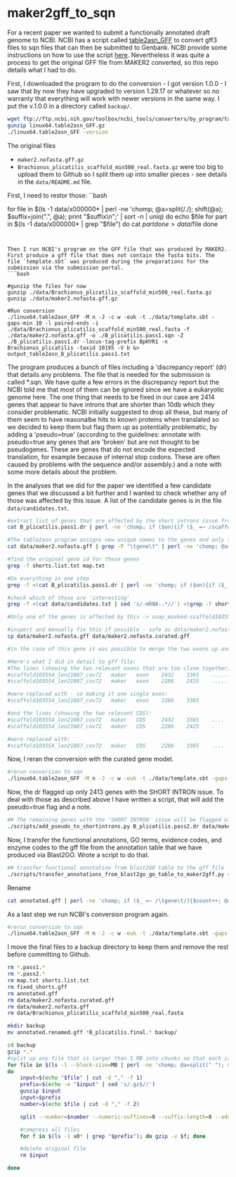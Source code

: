 # maker2gff_to_sqn

For a recent paper we wanted to submit a functionally annotated draft genome to NCBI. NCBI has a script called [table2asn_GFF](ftp://ftp.ncbi.nih.gov/toolbox/ncbi_tools/converters/by_program/table2asn_GFF/) to convert gff3 files to sqn files that can then be submitted to Genbank. NCBI provide some instructions on how to use the script [here](https://www.ncbi.nlm.nih.gov/genbank/genomes_gff/). Nevertheless it was quite a process to get the original GFF file from MAKER2 converted, so this repo details what I had to do.



First, I downloaded the program to do the conversion - I got version 1.0.0 - I saw that by now they have upgraded to version 1.29.17 or whatever so no warranty that everything will work with newer versions in the same way. I put the v.1.0.0 in a directory called `backup/`.
```bash
wget ftp://ftp.ncbi.nih.gov/toolbox/ncbi_tools/converters/by_program/table2asn_GFF/linux64.table2asn_GFF.gz
gunzip linux64.table2asn_GFF.gz 
./linux64.table2asn_GFF -version

```

The original files
 - `maker2.nofasta.gff.gz`
 - `Brachionus_plicatilis_scaffold_min500_real.fasta.gz`
were too big to upload them to Github so I split them up into smaller pieces - see details in the `data/README.md` file.

First, I need to restor those:
``bash

for file in $(ls -1 data/x000000* | perl -ne 'chomp; @a=split(/\./); shift(@a); $suffix=join(".", @a); print "$suffix\n";' | sort -n | uniq)
do 
	echo $file
	for part in $(ls -1 data/x000000* | grep "$file")
	do 
		cat $part
	done > data/$file
done
```


Then I run NCBI's program on the GFF file that was produced by MAKER2. First produce a gff file that does not contain the fasta bits. The file `template.sbt` was produced during the preparations for the submission via the submission portal.
```bash

#gunzip the files for now
gunzip ./data/Brachionus_plicatilis_scaffold_min500_real.fasta.gz
gunzip ./data/maker2.nofasta.gff.gz

#Run conversion
./linux64.table2asn_GFF -M n -J -c w -euk -t ./data/template.sbt -gaps-min 10 -l paired-ends -i ./data/Brachionus_plicatilis_scaffold_min500_real.fasta -f ./data/maker2.nofasta.gff -o ./B_plicatilis.pass1.sqn -Z ./B_plicatilis.pass1.dr -locus-tag-prefix BpHYR1 -n Brachionus_plicatilis -taxid 10195 -V b &> output_table2asn_B_plicatilis.pass1.txt

```

The program produces a bunch of files including a 'discrepancy report' (dr) that details any problems. The file that is needed for the submission is called \*.sqn. We have quite a few errors in the discrepancy report but the NCBI told me that most of them can be ignored since we have a eukaryotic genome here. The one thing that needs to be fixed in our case are 2414 genes that appear to have introns that are shorter than 10db which they consider problematic. NCBI initially suggested to drop all these, but many of them seem to have reasonalbe hits to known proteins when translated so we decided to keep them but flag them up as potentially problematic, by adding a 'pseudo=true' (according to the guidelines: annotate with pseudo=true any genes that are 'broken' but are not thought to be pseudogenes. These are genes that do not encode the expected translation, for example because of internal stop codons. These are often caused by problems with the sequence and/or assembly.) and a note with some more details about the problem.

In the analyses that we did for the paper we identified a few candidate genes that we discussed a bit further and I wanted to check whether any of those was affected by this issue. A list of the candidate genes is in the file `data/candidates.txt`.

```bash
#extract list of genes that are affected by the short introns issue from the discrepancy report
cat B_plicatilis.pass1.dr | perl -ne 'chomp; if ($on){if ($_ =~ /scaffold/){@a=split("\t"); print "$a[-1]\n"}}if ($_ =~ /^$/){$on=0}; if ($_ =~ /SHORT/){$on=1}' | sort -n | uniq | cut -d "_" -f 2 > shorts.list.txt

#The table2asn program assigns new unique names to the genes and only those are reported in the discrepancy report (essentially it numbers them as it encounters them in the gff file), so I need create map of original names with new names of the genes
cat data/maker2.nofasta.gff | grep -P "\tgene\t" | perl -ne 'chomp; @a=split("\t"); @b=split("=", $a[-1]); $count = sprintf("%06d", $.); print "$b[-1]\t$count\n"' > map.txt

#find the original gene id for these genes
grep -f shorts.list.txt map.txt

#Do everything in one step
grep -f <(cat B_plicatilis.pass1.dr | perl -ne 'chomp; if ($on){if ($_ =~ /scaffold/){@a=split("\t"); print "$a[-1]\n"}}if ($_ =~ /^$/){$on=0}; if ($_ =~ /SHORT/){$on=1}' | sort -n | uniq | cut -d "_" -f 2) <(cat data/maker2.nofasta.gff | grep -P "\tgene\t" | perl -ne 'chomp; @a=split("\t"); @b=split("=", $a[-1]); $count = sprintf("%06d", $.); print "$b[-1]\t$count\n"')

#check which of those are 'interesting'
grep -f <(cat data/candidates.txt | sed 's/-mRNA-.*//') <(grep -f shorts.list.txt map.txt)

#Only one of the genes is affected by this -> snap_masked-scaffold103554_len21087_cov72-processed-gene-0.19   004562

#inspect and manually fix this if possible - safe as data/maker2.nofasta.curated.gff
cp data/maker2.nofasta.gff data/maker2.nofasta.curated.gff

#in the case of this gene it was possible to merge the two exons up and downstream of the problematic intron - doint this still gives a valid amino acid sequence (so no frameshifts or stop codons were introduced) which, when blasted against genbank actually received a better hit than the original protein

#Here's what I did in detail to gff file:
#The lines (showing the two relevant exons that are too close together):
#scaffold103554_len21087_cov72   maker   exon    2432    3365    .....
#scaffold103554_len21087_cov72   maker   exon    2286    2425    .....

#were replaced with - so making it one single exon:
#scaffold103554_len21087_cov72   maker   exon    2286    3365

#and the lines (showing the two relevant CDS):
#scaffold103554_len21087_cov72   maker   CDS     2432    3365    ....
#scaffold103554_len21087_cov72   maker   CDS     2286    2425    .      

#were replaced with:
#scaffold103554_len21087_cov72   maker   CDS     2286    3365    ....
```

Now, I reran the conversion with the curated gene model.
```bash
#rerun conversion to sqn
./linux64.table2asn_GFF -M n -J -c w -euk -t ./data/template.sbt -gaps-min 10 -l paired-ends -i ./data/Brachionus_plicatilis_scaffold_min500_real.fasta -f ./data/maker2.nofasta.curated.gff -o ./B_plicatilis.pass2.sqn -Z ./B_plicatilis.pass2.dr -locus-tag-prefix BpHYR1 -n Brachionus_plicatilis -taxid 10195 -V b &> output_table2asn_B_plicatilis.pass2.txt
```

Now, the dr flagged up only 2413 genes with the SHORT INTRON issue. To deal with those as described above I have written a script, that will add the pseudo=true flag and a note.
```bash
## The remaining genes with the 'SHORT INTRON' issue will be flagged with a pseudo=true flag and a note that the respective genes are problematic
./scripts/add_pseudo_to_shortintrons.py B_plicatilis.pass2.dr data/maker2.nofasta.curated.gff > fixed_shorts.gff
```

Now, I transfer the functional annotations, GO terms, evidence codes, and enzyme codes to the gff file from the annotation table that we have produced via Blast2GO. Wrote a script to do that.
```bash
## transfer functional annotatino from blast2GO table to the gff file
./scripts/transfer_annotations_from_blast2go_go_table_to_maker2gff.py <(zcat data/blast2go_go_table_20180407_1046.txt.gz) fixed_shorts.gff > annotated.gff
```

Rename
```bash
cat annotated.gff | perl -ne 'chomp; if ($_ =~ /\tgene\t/){$count++; @a=split("\t"); @b=split(";", $a[-1]); $b[0] =~ s/ID=//; $old=$b[0]; $new="BpHYR1_".sprintf("%06d",$count); $_ =~ s/$old/$new/g; $_.=";Note=original geneID (Maker2) $old"; print "$_\n"}else{if ($old){$_ =~ s/$old/$new/g;} print "$_\n"}' > annotated.renamed.gff
```

As a last step we run NCBI's conversion program again.
```bash
#rerun conversion to sqn
./linux64.table2asn_GFF -M n -J -c w -euk -t ./data/template.sbt -gaps-min 10 -l paired-ends -i ./data/Brachionus_plicatilis_scaffold_min500_real.fasta -f annotated.renamed.gff -o ./B_plicatilis.final.sqn -Z ./B_plicatilis.final.dr -locus-tag-prefix BpHYR1 -n Brachionus_plicatilis -taxid 10195 -V b &> output_table2asn_B_plicatilis.final.txt
```

I move the final files to a backup directory to keep them and remove the rest before committing to Github.
```bash
rm *.pass1.*
rm *.pass2.*
rm map.txt shorts.list.txt
rm fixed_shorts.gff
rm annotated.gff
rm data/maker2.nofasta.curated.gff
rm data/maker2.nofasta.gff
rm data/Brachionus_plicatilis_scaffold_min500_real.fasta

mkdir backup
mv annotated.renamed.gff *B_plicatilis.final.* backup/

cd backup
gzip *.*
#split up any file that is larger than 5 MB into chunks so that each is ~1MB in size
for file in $(ls -l --block-size=MB | perl -ne 'chomp; @a=split(" "); $a[4] =~ s/MB//; if ($a[4] >= 5){print "$a[-1],$a[4]\n"}')
do
	input=$(echo "$file" | cut -d "," -f 1)
	prefix=$(echo -e "$input" | sed 's/.gz$//')
	gunzip $input
	input=$prefix
	number=$(echo $file | cut -d "," -f 2)

	split --number=$number --numeric-suffixes=0 --suffix-length=8 --additional-suffix=.$prefix $input

	#compress all files
	for f in $(ls -1 x0* | grep "$prefix"); do gzip -v $f; done

	#delete original file
	rm $input

done

```
